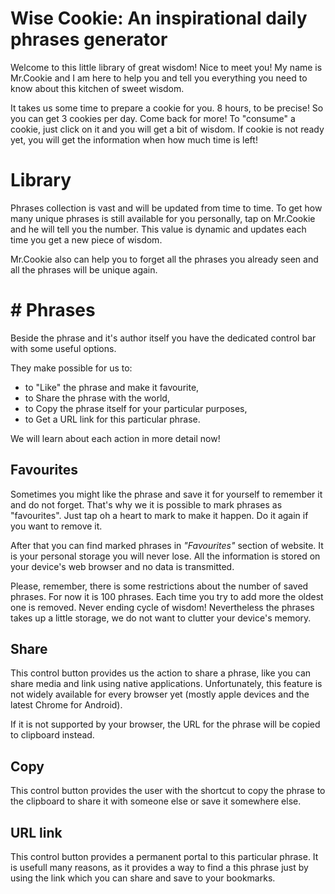 # Wise Cookie: An inspirational daily phrases generator

Welcome to this little library of great wisdom! Nice to meet you! My name is Mr.Cookie and I am here to help you and tell you everything you need to know about this kitchen of sweet wisdom.

It takes us some time to prepare a cookie for you. 8 hours, to be precise! So you can get 3 cookies per day. Come back for more! To "consume" a cookie, just click on it and you will get a bit of wisdom. If cookie is not ready yet, you will get the information when how much time is left!

# Library

Phrases collection is vast and will be updated from time to time. To get how many unique phrases is still available for you personally, tap on Mr.Cookie and he will tell you the number. This value is dynamic and updates each time you get a new piece of wisdom.

Mr.Cookie also can help you to forget all the phrases you already seen and all the phrases will be unique again.

# # Phrases

Beside the phrase and it's author itself you have the dedicated control bar with some useful options.

They make possible for us to:

- to "Like" the phrase and make it favourite,
- to Share the phrase with the world,
- to Copy the phrase itself for your particular purposes,
- to Get a URL link for this particular phrase.

We will learn about each action in more detail now!

## Favourites

Sometimes you might like the phrase and save it for yourself to remember it and do not forget. That's why we it is possible to mark phrases as "favourites". Just tap oh a heart to mark to make it happen. Do it again if you want to remove it.

After that you can find marked phrases in *"Favourites"* section of website. It is your personal storage you will never lose. All the information is stored on your device's web browser and no data is transmitted.

Please, remember, there is some restrictions about the number of saved phrases. For now it is 100 phrases. Each time you try to add more the oldest one is removed. Never ending cycle of wisdom! Nevertheless the phrases takes up a little storage, we do not want to clutter your device's memory.

## Share

This control button provides us the action to share a phrase, like you can share media and link using native applications. Unfortunately, this feature is not widely available for every browser yet (mostly apple devices and the latest Chrome for Android).

If it is not supported by your browser, the URL for the phrase will be copied to clipboard instead.

## Copy

This control button provides the user with the shortcut to copy the phrase to the clipboard to share it with someone else or save it somewhere else. 

## URL link

This control button provides a permanent portal to this particular phrase. It is usefull many reasons, as it provides a way to find a this phrase just by using the link which you can share and save to your bookmarks.
